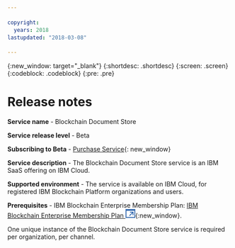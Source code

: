 ```yaml
---

copyright:
  years: 2018
lastupdated: "2018-03-08"

---
```


{:new_window: target="_blank"}
{:shortdesc: .shortdesc}
{:screen: .screen}
{:codeblock: .codeblock}
{:pre: .pre}

# Release notes

**Service name** - Blockchain Document Store

**Service release level** - Beta

**Subscribing to Beta** - [Purchase Service](https://console.stage1.bluemix.net/catalog/services/blockchain-document-store){: new_window}

**Service description** - The Blockchain Document Store service is an IBM SaaS
offering on IBM Cloud.

**Supported environment** - The service is available on IBM Cloud, for registered
IBM Blockchain Platform organizations and users.

**Prerequisites** - IBM Blockchain Enterprise Membership Plan: [IBM Blockchain Enterprise Membership Plan ![External link icon](images/launch-glyph.svg "External link icon")](https://console.bluemix.net/catalog/services/blockchain){:new_window}.

One unique instance of the Blockchain Document Store service is required per organization, per channel.

<!-- **Getting help** - IBM Cloud service support is available at ... TBA
Blockchain Document Store service support is available at ... TBA -->
